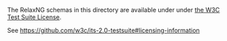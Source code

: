 The RelaxNG schemas in this directory are available under
under [the W3C Test Suite License](http://www.w3.org/Consortium/Legal/2008/04-testsuite-license.html).

See https://github.com/w3c/its-2.0-testsuite#licensing-information
